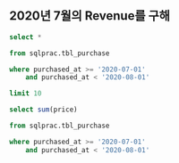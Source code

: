## 2020년 7월의 Revenue를 구해

```SQL
select *

from sqlprac.tbl_purchase

where purchased_at >= '2020-07-01'
	and purchased_at < '2020-08-01'

limit 10
```

```SQL
select sum(price)

from sqlprac.tbl_purchase

where purchased_at >= '2020-07-01'
	and purchased_at < '2020-08-01'
```

